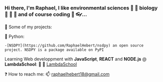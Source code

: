 ### Hi there, I'm Raphael, I like environmental sciences :seedling: :ocean: biology :microscope: :microbe: :dna: and of course coding :floppy_disk: :eyeglasses:...

:open_file_folder: Some of my projects:

  :snake: Python: 
    
    -[NSDPY](https://github.com/RaphaelHebert/nsdpy) an open source project. NSDPY is a package available on PyPI
    
    
Learning Web developpment with __JavaScript__, __REACT__ and __NODE.js__ @ __LambdaSchool__:
:school: :notebook: [LambdaSchool](https://github.com/RaphaelHebert/LambdaSchool)
  
  
  
  
  
  
  
  
                    
                      
                      
:question: How to reach me: 📫 raphaelhebert18@gmail.com

